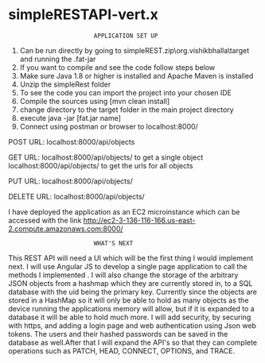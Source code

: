 # simpleRESTAPI-vert.x
 							APPLICATION SET UP
1. Can be run directly by going to simpleREST.zip\org.vishikbhalla\target and running the .fat-jar
2. If you want to compile and see the code follow steps below
3. Make sure Java 1.8 or higher is installed and Apache Maven is installed
4. Unzip the simpleRest folder
5. To see the code you can import the project into your chosen IDE
6. Compile the sources using [mvn clean install]
7. change directory to the target folder in the main project directory
8. execute java -jar [fat.jar name]
9. Connect using postman or browser to localhost:8000/

POST URL: localhost:8000/api/objects

GET URL: localhost:8000/api/objects/<uid>  to get a single object
	   localhost:8000/api/objects/ to get the urls for all objects

PUT URL: localhost:8000/api/objects/<uid>

DELETE URL: localhost:8000/api/objects/<uid>

I have deployed the application as an EC2 microinstance which can be accessed with the link http://ec2-3-136-116-166.us-east-2.compute.amazonaws.com:8000/

							WHAT'S NEXT

This REST API will need a UI which will be the first thing I would implement next. I will use Angular JS to develop a single page application to call the methods I implemented . I will also change the storage of the arbitrary JSON objects from a hashmap which they are currently stored in, to a SQL database with the uid being the primary key. Currently since the objects are stored in a HashMap so it will only be able to hold as many objects as the device running the applications memory will  allow, but if it is expanded to a database it will be able to hold much more. I will add security, by securing with https, and adding a login page and web authentication using Json web tokens. The users and their hashed passwords can be saved in the database as well.After that I will expand the API's so that they can complete operations such as PATCH, HEAD, CONNECT, OPTIONS, and TRACE. 


